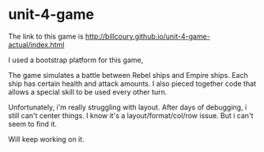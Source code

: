 # unit-4-game

The link to this game is  http://billcoury.github.io/unit-4-game-actual/index.html

I used a bootstrap platform for this game,

The game simulates a battle between Rebel ships and Empire ships.
Each ship has certain health and attack amounts.
I also pieced together code that allows a special skill to be used every other turn.

Unfortunately, i'm really struggling with layout.  After days of debugging, i still can't center things.  I know it's a layout/format/col/row issue.  But i can't seem to find it.

Will keep working on it.
